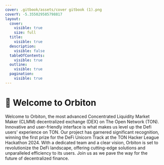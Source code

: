 ```yaml
---
cover: .gitbook/assets/cover gitbook (1).png
coverY: -5.355029585798817
layout:
  cover:
    visible: true
    size: full
  title:
    visible: true
  description:
    visible: false
  tableOfContents:
    visible: true
  outline:
    visible: true
  pagination:
    visible: true
---
```


# 💫 Welcome to Orbiton

Welcome to Orbiton, the most advanced Concentrated Liquidity Market Maker (CLMM) decentralized exchange (DEX) on The Open Network (TON). Innovative and user-friendly interface is what makes us level up the Defi users' experience on TON. Our project has garnered significant recognition, winning the first prize for the DeFi Unicorn Track at the TON Hacker League Hackathon 2024. With a dedicated team and a clear vision, Orbiton is set to revolutionize the DeFi landscape, offering cutting-edge solutions and unparalleled efficiency to its users. Join us as we pave the way for the future of decentralized finance.
